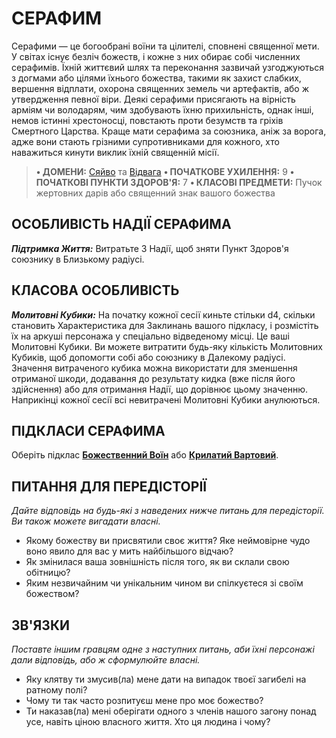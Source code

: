 ﻿# СЕРАФИМ

Серафими — це богообрані воїни та цілителі, сповнені священної мети. У світах існує безліч божеств, і кожне з них обирає собі численних серафимів. Їхній життєвий шлях та переконання зазвичай узгоджуються з догмами або цілями їхнього божества, такими як захист слабких, вершення відплати, охорона священних земель чи артефактів, або ж утвердження певної віри. Деякі серафими присягають на вірність арміям чи володарям, чим здобувають їхню прихильність, однак інші, немов істинні хрестоносці, повстають проти безумств та гріхів Смертного Царства. Краще мати серафима за союзника, аніж за ворога, адже вони стають грізними супротивниками для кожного, хто наважиться кинути виклик їхній священній місії.

> **• ДОМЕНИ:** [Сяйво](../domains/Splendor.md) та [Відвага](../domains/Valor.md)
> **• ПОЧАТКОВЕ УХИЛЕННЯ:** 9
> **• ПОЧАТКОВІ ПУНКТИ ЗДОРОВ'Я:** 7
> **• КЛАСОВІ ПРЕДМЕТИ:** Пучок жертовних дарів або священний знак вашого божества

## ОСОБЛИВІСТЬ НАДІЇ СЕРАФИМА

***Підтримка Життя:*** Витратьте 3 Надії, щоб зняти Пункт Здоров'я союзнику в Близькому радіусі.

## КЛАСОВА ОСОБЛИВІСТЬ

***Молитовні Кубики:*** На початку кожної сесії киньте стільки d4, скільки становить Характеристика для Заклинань вашого підкласу, і розмістіть їх на аркуші персонажа у спеціально відведеному місці. Це ваші Молитовні Кубики. Ви можете витратити будь-яку кількість Молитовних Кубиків, щоб допомогти собі або союзнику в Далекому радіусі. Значення витраченого кубика можна використати для зменшення отриманої шкоди, додавання до результату кидка (вже після його здійснення) або для отримання Надії, що дорівнює цьому значенню. Наприкінці кожної сесії всі невитрачені Молитовні Кубики анулюються.

## ПІДКЛАСИ СЕРАФИМА

Оберіть підклас **[Божественний Воїн](../subclasses/Divine%20Wielder.md)** або **[Крилатий Вартовий](../subclasses/Winged%20Sentinel.md)**.

## ПИТАННЯ ДЛЯ ПЕРЕДІСТОРІЇ

*Дайте відповідь на будь-які з наведених нижче питань для передісторії. Ви також можете вигадати власні.*

- Якому божеству ви присвятили своє життя? Яке неймовірне чудо воно явило для вас у мить найбільшого відчаю?
- Як змінилася ваша зовнішність після того, як ви склали свою обітницю?
- Яким незвичайним чи унікальним чином ви спілкуєтеся зі своїм божеством?

## ЗВ'ЯЗКИ

*Поставте іншим гравцям одне з наступних питань, аби їхні персонажі дали відповідь, або ж сформулюйте власні.*

- Яку клятву ти змусив(ла) мене дати на випадок твоєї загибелі на ратному полі?
- Чому ти так часто розпитуєш мене про моє божество?
- Ти наказав(ла) мені оберігати одного з членів нашого загону понад усе, навіть ціною власного життя. Хто ця людина і чому?